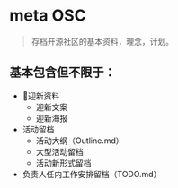 # meta OSC

> 存档开源社区的基本资料，理念，计划。

## 基本包含但不限于：
- 迎新资料
    - 迎新文案
    - 迎新海报
- 活动留档
    - 活动大纲（Outline.md）
    - 大型活动留档
    - 活动新形式留档
- 负责人任内工作安排留档（TODO.md）